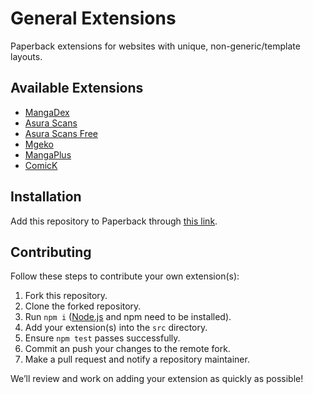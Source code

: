 # General Extensions

Paperback extensions for websites with unique, non-generic/template layouts.

## Available Extensions

- [MangaDex](https://mangadex.org)
- [Asura Scans](https://asuracomic.net)
- [Asura Scans Free](https://asurascansfree.com/)
- [Mgeko](https://mgeko.cc)
- [MangaPlus](https://mangaplus.shueisha.co.jp)
- [ComicK](https://comick.io)

## Installation

Add this repository to Paperback through [this link](https://paperback-community.github.io/general-extensions).

## Contributing

Follow these steps to contribute your own extension(s):

1. Fork this repository.
2. Clone the forked repository.
3. Run `npm i` ([Node.js](https://nodejs.org) and npm need to be installed).
4. Add your extension(s) into the `src` directory.
5. Ensure `npm test` passes successfully.
6. Commit an push your changes to the remote fork.
7. Make a pull request and notify a repository maintainer.

We’ll review and work on adding your extension as quickly as possible!
